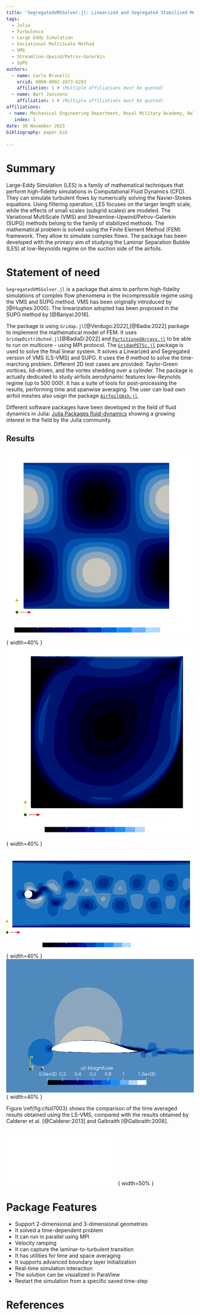 ```yaml
---
title: 'SegregatedVMSSolver.jl: Linearized and Segregated Stabilized Method for Large Eddy Simulation in Julia'
tags:
  - Julia
  - Turbulence
  - Large Eddy Simulation
  - Variational MultiScale Method
  - VMS
  - Streamline-Upwind/Petrov-Galerkin
  - SUPG
authors:
  - name: Carlo Brunelli
    orcid: 0000-0002-2873-6293
    affiliation: 1 # (Multiple affiliations must be quoted)
  - name: Bart Janssens
    affiliation: 1 # (Multiple affiliations must be quoted)
affiliations:
 - name: Mechanical Engineering Department, Royal Military Academy, Belgium
   index: 1
date: 30 November 2023
bibliography: paper.bib

---
```


# Summary
Large-Eddy Simulation (LES) is a family of mathematical techniques that perform high-fidelity simulations in Computational Fluid Dynamics (CFD). They can simulate turbulent flows by numerically solving the Navier-Stokes equations. Using filtering operation, LES focuses on the larger length scale, while the effects of small scales (subgrid scales) are modeled. The Variational MultiScale (VMS) and Streamline-Upwind/Petrov-Galerkin (SUPG) methods belong to the family of stabilized methods. The mathematical problem is solved using the Finite Element Method (FEM) framework. They allow to simulate complex flows. The package has been developed with the primary aim of studying the Laminar Separation Bubble (LES) at low-Reynolds regime on the suction side of the airfoils.

# Statement of need
`SegregatedVMSSolver.jl` is a package that aims to perform high-fidelity simulations of complex flow phenomena in the incompressible regime using the VMS and SUPG method. VMS has been originally introduced by [@Hughes:2000]. The linearization adopted has been proposed in the SUPG method by [@Banyai:2016].

The package is using `Gridap.jl`[@Verdugo:2022],[@Badia:2022] package to implement the mathematical model of FEM. It uses `GridapDistributed.jl`[@BadiaD:2022] and [`PartitionedArrays.jl`](https://github.com/fverdugo/PartitionedArrays.jl) to be able to run on multicore - using MPI protocol. The [`GridapPETSc.jl`](https://github.com/gridap/GridapPETSc.jl) package is used to solve the final linear system. It solves a Linearized and Segregated version of VMS (LS-VMS) and SUPG. It uses the $\theta$ method to solve the time-marching problem. Different 2D test cases are provided: Taylor-Green vortices, lid-driven, and the vortex shedding over a cylinder. The package is actually dedicated to study airfoils aerodynamic features low-Reynolds regime (up to 500 000). It has a suite of tools for post-processing the results, performing time and spanwise averaging. The user can load own airfoil meshes also usign the package [`AirfoilGmsh.jl`](https://github.com/carlodev/AirfoilGmsh.jl).

Different software packages have been developed in the field of fluid dynamics in Julia: [Julia Packages fluid-dynamics](https://juliapackages.com/c/fluid-dynamics) showing a growing interest in the field by the Julia community.

## Results

![Taylor-Green vortices, velocity x direction field](images/TGx.png){ width=40%  }
![lid-driven cavity flow, velocity field, Reynolds 10 000](images/Ldx.png){ width=40%  }

![Cylinder velocity flow-field, Reynolds 1000](images/Cyx.png){ width=40%  }
![Velocity field on DU89 airfoil at Reynolds 250 000, angle of attack 1°](images/DU89U.png){ width=40%  }

Figure \ref{fig:cfsd7003} shows the comparison of the time averaged results obtained using the LS-VMS, compared with the results obtained by Calderer et al. [@Calderer:2013] and Galbraith [@Galbraith:2008].

![Friction coefficient on the suction side of the sd7003 airfoil, Reynolds 60 000, angle of attack 4°,\label{fig:cfsd7003}](images/VMS7003s.pdf){ width=50%  }


# Package Features
- Support 2-dimensional and 3-dimensional geometries
- It solved a time-dependent problem
- It can run in parallel using MPI
- Velocity ramping
- It can capture the laminar-to-turbulent transition
- It has utilities for time and space averaging
- It supports advanced boundary layer initialization
- Real-time simulation interaction
- The solution can be visualized in ParaView
- Restart the simulation from a specific saved time-step

# References
